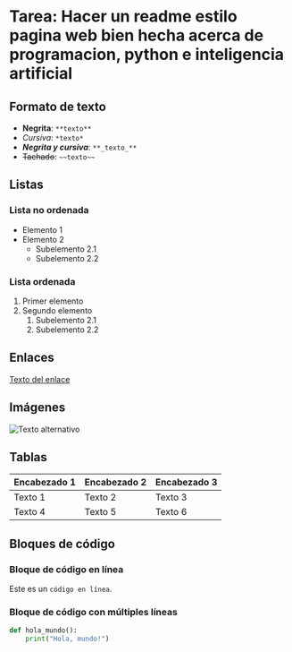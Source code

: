 # Tarea: Hacer un readme estilo pagina web bien hecha acerca de programacion, python e inteligencia artificial

## Formato de texto
- **Negrita**: `**texto**`
- *Cursiva*: `*texto*`
- **_Negrita y cursiva_**: `**_texto_**`
- ~~Tachado~~: `~~texto~~`

## Listas

### Lista no ordenada
- Elemento 1
- Elemento 2
  - Subelemento 2.1
  - Subelemento 2.2

### Lista ordenada
1. Primer elemento
2. Segundo elemento
   1. Subelemento 2.1
   2. Subelemento 2.2

## Enlaces
[Texto del enlace](http://www.ejemplo.com)

## Imágenes
![Texto alternativo](url_de_la_imagen.jpg)

## Tablas

| Encabezado 1 | Encabezado 2 | Encabezado 3 |
| ------------ | ------------ | ------------ |
| Texto 1      | Texto 2      | Texto 3      |
| Texto 4      | Texto 5      | Texto 6      |

## Bloques de código

### Bloque de código en línea
Este es un `código en línea`.

### Bloque de código con múltiples líneas
```python
def hola_mundo():
    print("Hola, mundo!")
